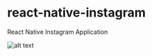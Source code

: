 # react-native-instagram
React Native Instagram Application


![alt text](http://umitunal.org/wp-content/github/inss.PNG)
